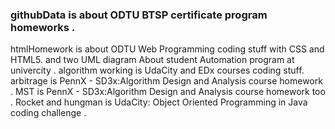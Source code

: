 ### githubData is about ODTU BTSP certificate program homeworks . 
 htmlHomework is about ODTU Web Programming coding stuff with CSS and HTML5.
 and two UML diagram About student Automation program at univercity .
 algorithm working is UdaCity and EDx courses coding stuff.
 arbitrage is PennX - SD3x:Algorithm Design and Analysis course homework . 
 MST is PennX - SD3x:Algorithm Design and Analysis course homework too . 
 Rocket and hungman is UdaCity: Object Oriented Programming in Java coding challenge . 
